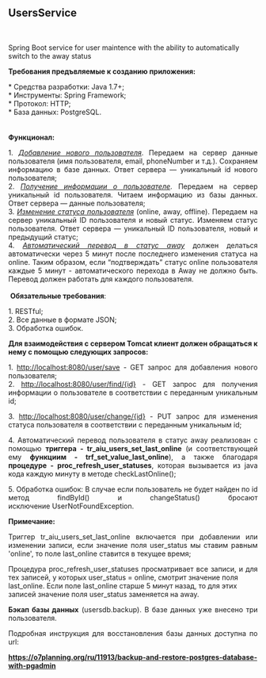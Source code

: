 <h2>UsersService</h2> </br>
<p>Spring Boot service for user maintence with the ability to automatically switch to the away status</p>
<p style="text-align: justify;"><strong>Требования предъвляемые к созданию приложения:</strong></p>
<p style="text-align: justify;"><span>* Средства разработки: Java 1.7+;</span><br /><span>* Инструменты: Spring Framework;</span><br /><span>* Протокол: HTTP;</span><br /><span>* База данных: PostgreSQL.</span><br /><br /><br /><strong>Функционал:</strong></p>
<p style="text-align: justify;"><span>1. <span style="text-decoration: underline;"><em>Добавление нового пользователя</em></span>. Передаем на сервер данные пользователя (имя пользователя, email, phoneNumber и т.д.). Сохраняем информацию в базе данных. Ответ сервера &mdash; уникальный id нового пользователя;</span><br /><span>2. <span style="text-decoration: underline;"><em>Получение информации о пользователе</em></span>. Передаем на сервер уникальный id пользователя. Читаем информацию из базы данных. Ответ сервера &mdash; данные пользователя;</span><br /><span>3. <span style="text-decoration: underline;"><em>Изменение статуса пользователя</em></span> (online, away, offline). Передаем на сервер уникальный ID пользователя и новый статус. Изменяем статус пользователя. Ответ сервера &mdash; уникальный ID пользователя, новый и предыдущий статус;</span><br /><span>4. <span style="text-decoration: underline;"><em>Автоматический перевод в статус away</em></span> должен делаться автоматически через 5 минут после последнего изменения статуса на online. Таким образом, если &ldquo;подтверждать&rdquo; статус online пользователя каждые 5 минут - автоматического перехода в Away не должно быть. Перевод должен работать для каждого пользователя.</span><br /><br /><span>&nbsp;<strong>Обязательные требования</strong>:</span></p>
<p style="text-align: justify;"><span>1. RESTful;</span><br /><span>2. Все данные в формате JSON;</span><br /><span>3. Обработка ошибок.</span></p>
<p style="text-align: justify;"><strong>Для взаимодействия с сервером Tomcat клиент должен обращаться к нему с помощью следующих запросов:</strong></p>
<p style="text-align: justify;">1.&nbsp;<a href="http://localhost:8080/user/save">http://localhost:8080/user/save</a>&nbsp;- GET запрос для добавления нового пользователя;<br />2.&nbsp;<a href="http://localhost:8080/user/find/{id}">http://localhost:8080/user/find/{id}</a>&nbsp;- GET запрос для получения информации о пользователе в соответствии с переданным уникальным id;</p>
<p style="text-align: justify;">3.&nbsp;<a href="http://localhost:8080/user/change/{id}">http://localhost:8080/user/change/{id}</a>&nbsp;- PUT запрос для изменения статуса пользователя&nbsp;в соответствии с переданным уникальным id;</p>
<p style="text-align: justify;">4. Автоматический перевод пользователя в статус away реализован с помощью <strong>триггера - tr_aiu_users_set_last_online</strong> (и соответствующей ему <strong>функциим - trf_set_value_last_online</strong>), а также благодаря <strong>процедуре - proc_refresh_user_statuses</strong>, которая вызывается из java кода каждую минуту в методе&nbsp;<span>checkLastOnline();</span></p>
<p style="text-align: justify;"><span>5. Обработка ошибок: В случае если пользователь не будет найден по id метод&nbsp;</span><span>findById() и&nbsp;</span><span>changeStatus() бросают исключение&nbsp;</span>UserNotFoundException.</p>
<p style="text-align: justify;"><strong>Примечание:</strong></p>
<p style="text-align: justify;">Триггер&nbsp;tr_aiu_users_set_last_online включается п<span>ри добавлении или изменении записи, если значение поля </span><span>user_status мы ставим равным 'online', то поле last_online ставится в </span><span>текущее время;</span></p>
<p style="text-align: justify;">Процедура proc_refresh_user_statuses просматривает все записи, и для тех записей, у которых user_status = online, смотрит значение поля <br />last_online. Если поле last_online старше 5 минут назад, то для этих <br />записей значение поля user_status заменяется на away.</p>
<p style="text-align: justify;"><strong>Бэкап базы данных</strong> (usersdb.backup). В базе данных уже внесено три пользователя.</p>
<p style="text-align: justify;">Подробная инструкция для восстановления базы данных доступна по url:</p>
<p style="text-align: justify;"><strong><a href="https://o7planning.org/ru/11913/backup-and-restore-postgres-database-with-pgadmin">https://o7planning.org/ru/11913/backup-and-restore-postgres-database-with-pgadmin</a></strong></p>
<p style="text-align: justify;"></p>

